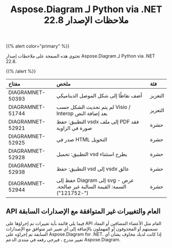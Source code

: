 ﻿---
title: Aspose.Diagram لـ Python via .NET 22.8 ملاحظات الإصدار
type: docs
weight: 19
url: /ar/python-net/aspose-diagram-for-python-via-net-22-8-release-notes/
---
{{% alert color="primary" %}} 

تحتوي هذه الصفحة على ملاحظات إصدار Aspose.Diagram لـ Python via .NET 22.8.

{{% /alert %}} 

|**مفتاح**|**ملخص**|**فئة**|
|:- |:- |:- |
|DIAGRAMNET-50393|أضف نقاطًا إلى شكل الموصل الديناميكي|التعزيز|
|DIAGRAMNET-51744|لم يتم تحديث الشكل حسب Visio / Interop بعد إضافة النص|التعزيز|
|DIAGRAMNET-52921|التطبيق: حفظ vsdx إلى ملف PDF فقد صورة في الزاوية|حشرة|
|DIAGRAMNET-52925|صدر في HTML التحويل|حشرة|
|DIAGRAMNET-52928|التطبيق: تحميل vsd يطرح استثناء|حشرة|
|DIAGRAMNET-52938|التطبيق: حفظ vsd إلى vsdx عالق|حشرة|
|DIAGRAMNET-52944|حفظ إلى Diagram إلى svg - عرض السمة: القيمة السالبة غير صالحة. ("-121752")|حشرة|

## **API العام والتغييرات غير المتوافقة مع الإصدارات السابقة**
فيما يلي قائمة بأية تغييرات تم إجراؤها على API العام مثل الأعضاء المضافين أو المعاد تسميتهم أو المحذوفون أو المهملون بالإضافة إلى أي تغيير غير متوافق مع الإصدارات السابقة تم إجراؤه على Aspose.Diagram for .NET. إذا كانت لديك مخاوف بشأن أي تغيير مدرج ، فيرجى رفعه في منتدى الدعم Aspose.Diagram.